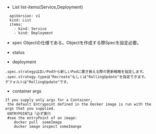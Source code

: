 - List
  list-items(Service,Deployment)
```
  apiVersion: v1
  kind: List
  items:
    - kind: Service
    - kind: Deployment
 ``` 

- spec 
    Objectの仕様である。Objectを作成する際Specを設定必要。
- status
 
- deployment 
```
.spec.strategyは古いPodから新しいPodに置き換える際の更新戦略を指定します。
.spec.strategy.typeは"Recreate"もしくは"RollingUpdate"を指定できます。
デフォルトは"RollingUpdate"です。

```

- container args
```
If you supply only args for a Container,
 the default Entrypoint defined in the Docker image is run with the args that you supplied.
 ENTRYPOINTは「必ず実行
 #see the entryPoint of an image:
    docker pull  someImage
    docker image inspect someImange 
```